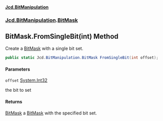 #### [Jcd.BitManipulation](index.md 'index')

### [Jcd.BitManipulation](Jcd.BitManipulation 'Jcd.BitManipulation').[BitMask](Jcd.BitManipulation.BitMask 'Jcd.BitManipulation.BitMask')

## BitMask.FromSingleBit(int) Method

Create a [BitMask](Jcd.BitManipulation.BitMask 'Jcd.BitManipulation.BitMask') with a single bit set.

```csharp
public static Jcd.BitManipulation.BitMask FromSingleBit(int offset);
```

#### Parameters

<a name='Jcd.BitManipulation.BitMask.FromSingleBit(int).offset'></a>

`offset` [System.Int32](https://docs.microsoft.com/en-us/dotnet/api/System.Int32 'System.Int32')

the bit to set

#### Returns

[BitMask](Jcd.BitManipulation.BitMask 'Jcd.BitManipulation.BitMask')
a [BitMask](Jcd.BitManipulation.BitMask 'Jcd.BitManipulation.BitMask') with the specified bit set.